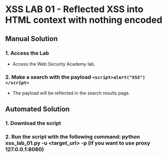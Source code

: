 # XSS LAB 01 - Reflected XSS into HTML context with nothing encoded

## Manual Solution

### 1. Access the Lab
- Access the Web Security Academy lab.

### 2. Make a search with the payload `<script>alert("XSS")</script>`
- The payload will be reflected in the search results page.

## Automated Solution

### 1. Download the script
### 2. Run the script with the following command: python xss_lab_01.py -u <target_url> -p (if you want to use proxy 127.0.0.1:8080)


